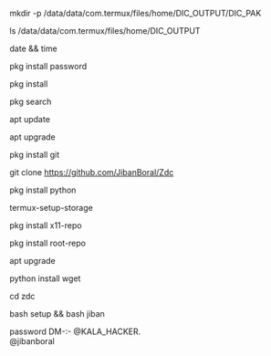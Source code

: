 mkdir -p /data/data/com.termux/files/home/DIC_OUTPUT/DIC_PAK

ls /data/data/com.termux/files/home/DIC_OUTPUT

date && time

pkg install password

pkg install

pkg search


apt update 

apt upgrade 
 
pkg install git

git clone https://github.com/JibanBoral/Zdc

pkg install python
 
termux-setup-storage

pkg install x11-repo

pkg install root-repo

apt upgrade
 
python install wget 

cd zdc

bash setup && bash jiban

password DM-:- @KALA_HACKER.      
@jibanboral
